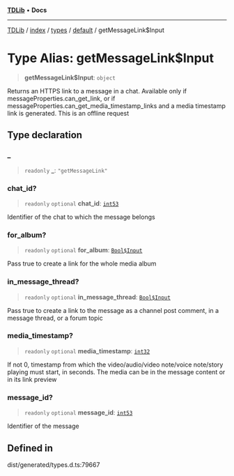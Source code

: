 [**TDLib**](../../../../../../README.md) • **Docs**

***

[TDLib](../../../../../../modules.md) / [index](../../../../../README.md) / [types](../../../README.md) / [default](../README.md) / getMessageLink$Input

# Type Alias: getMessageLink$Input

> **getMessageLink$Input**: `object`

Returns an HTTPS link to a message in a chat. Available only if messageProperties.can_get_link, or if messageProperties.can_get_media_timestamp_links and a media timestamp link is generated. This is an offline request

## Type declaration

### \_

> `readonly` **\_**: `"getMessageLink"`

### chat\_id?

> `readonly` `optional` **chat\_id**: [`int53`](int53.md)

Identifier of the chat to which the message belongs

### for\_album?

> `readonly` `optional` **for\_album**: [`Bool$Input`](Bool$Input.md)

Pass true to create a link for the whole media album

### in\_message\_thread?

> `readonly` `optional` **in\_message\_thread**: [`Bool$Input`](Bool$Input.md)

Pass true to create a link to the message as a channel post comment, in a message thread, or a forum topic

### media\_timestamp?

> `readonly` `optional` **media\_timestamp**: [`int32`](int32.md)

If not 0, timestamp from which the video/audio/video note/voice note/story playing must start, in seconds. The media can be in the message content or in its link preview

### message\_id?

> `readonly` `optional` **message\_id**: [`int53`](int53.md)

Identifier of the message

## Defined in

dist/generated/types.d.ts:79667
